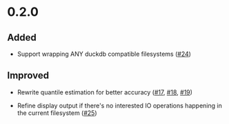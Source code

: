 # 0.2.0

## Added

- Support wrapping ANY duckdb compatible filesystems ([#24])

[#24]: https://github.com/dentiny/duckdb-filesystem-observability/pull/24

## Improved

- Rewrite quantile estimation for better accuracy ([#17], [#18], [#19])

[#17]: https://github.com/dentiny/duckdb-filesystem-observability/pull/17
[#18]: https://github.com/dentiny/duckdb-filesystem-observability/pull/18
[#19]: https://github.com/dentiny/duckdb-filesystem-observability/pull/19

- Refine display output if there's no interested IO operations happening in the current filesystem ([#25])

[#25]: https://github.com/dentiny/duckdb-filesystem-observability/pull/25

